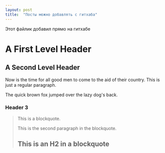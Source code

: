```yaml
---
layout: post
title:  "Посты можно добавлять с гитхаба"
---
```


Этот файлик добавил прямо на гитхабе

A First Level Header
====================

A Second Level Header
---------------------

Now is the time for all good men to come to
the aid of their country. This is just a
regular paragraph.

The quick brown fox jumped over the lazy
dog's back.

### Header 3

> This is a blockquote.
> 
> This is the second paragraph in the blockquote.
>
> ## This is an H2 in a blockquote
